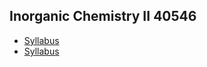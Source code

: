 ## Inorganic Chemistry II 40546
  - [Syllabus](/files/syllabus-InorgChemII-40546.pdf)
  - <a href="/files/syllabus-InorgChem-40546.pdf" target="_blank">Syllabus</a>
